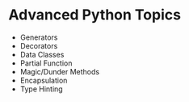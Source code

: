 # Advanced Python Topics
* Generators
* Decorators
* Data Classes
* Partial Function
* Magic/Dunder Methods
* Encapsulation
* Type Hinting     